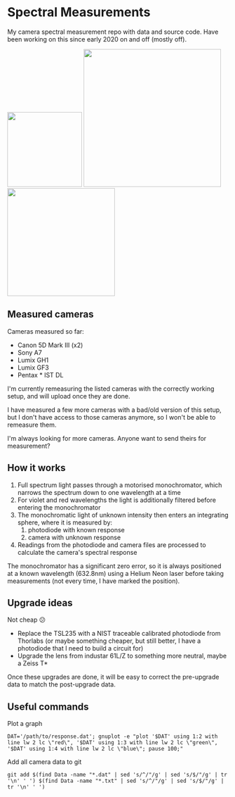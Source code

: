 # Spectral Measurements

My camera spectral measurement repo with data and source code. Have been working on this since early 2020 on and off (mostly off).

<img src="https://user-images.githubusercontent.com/23642861/144692391-57ce9639-8922-4689-961b-6ae15a40ab84.jpg" width="170"> <img src="https://user-images.githubusercontent.com/23642861/144686777-f576c793-c779-4354-8aaf-614a1862b31c.jpg" width="313"> <img src="https://user-images.githubusercontent.com/23642861/146589733-3cd6d355-fbcd-4ee3-8e5e-60af4300f4f6.png" width="245">

## Measured cameras

Cameras measured so far:

- Canon 5D Mark III (x2)
- Sony A7
- Lumix GH1
- Lumix GF3
- Pentax * IST DL

I'm currently remeasuring the listed cameras with the correctly working setup, and will upload once they are done.

I have measured a few more cameras with a bad/old version of this setup, but I don't have access to those cameras anymore, so I won't be able to remeasure them.

I'm always looking for more cameras. Anyone want to send theirs for measurement?

## How it works

1. Full spectrum light passes through a motorised monochromator, which narrows the spectrum down to one wavelength at a time
2. For violet and red wavelengths the light is additionally filtered before entering the monochromator
3. The monochromatic light of unknown intensity then enters an integrating sphere, where it is measured by:
    1. photodiode with known response
    2. camera with unknown response
4. Readings from the photodiode and camera files are processed to calculate the camera's spectral response

The monochromator has a significant zero error, so it is always positioned at a known wavelength (632.8nm) using a Helium Neon laser before taking measurements (not every time, I have marked the position).

## Upgrade ideas

Not cheap 😕

- Replace the TSL235 with a NIST traceable calibrated photodiode from Thorlabs (or maybe something cheaper, but still better, I have a photodiode that I need to build a circuit for)
- Upgrade the lens from industar 61L/Z to something more neutral, maybe a Zeiss T*

Once these upgrades are done, it will be easy to correct the pre-upgrade data to match the post-upgrade data.


## Useful commands

Plot a graph
```
DAT='/path/to/response.dat'; gnuplot -e "plot '$DAT' using 1:2 with line lw 2 lc \"red\", '$DAT' using 1:3 with line lw 2 lc \"green\", '$DAT' using 1:4 with line lw 2 lc \"blue\"; pause 100;"
```

Add all camera data to git
```
git add $(find Data -name "*.dat" | sed 's/^/"/g' | sed 's/$/"/g' | tr '\n' ' ') $(find Data -name "*.txt" | sed 's/^/"/g' | sed 's/$/"/g' | tr '\n' ' ')
```